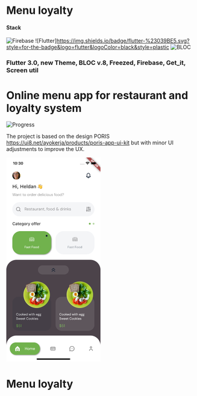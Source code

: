 # Menu loyalty

<h4>Stack</h4> 

![Firebase](https://img.shields.io/badge/firebase-%23039BE5.svg?style=for-the-badge&logo=firebase&style=plastic)
![Flutter]https://img.shields.io/badge/flutter-%23039BE5.svg?style=for-the-badge&logo=flutter&logoColor=black&style=plastic
![BLOC](https://img.shields.io/badge/BLOC-State%20managment-brightgreen&style=plastic)

<h3>Flutter 3.0, new Theme, BLOC v.8, Freezed, Firebase, Get_it, Screen util </h3> 

# Online menu app for restaurant and loyalty system

![Progress](https://img.shields.io/badge/progress-5%25-orange&style=plastic)

The project is based on the design PORIS https://ui8.net/ayokerja/products/poris-app-ui-kit but with minor UI adjustments to improve the UX.

<img src='/screens/UI1.png' width='250'>

# Menu loyalty
